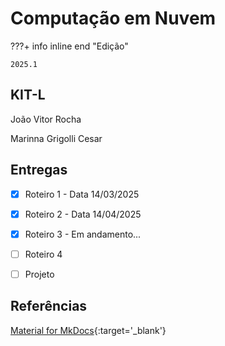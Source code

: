 # Computação em Nuvem


???+ info inline end "Edição"

    2025.1


## KIT-L

João Vitor Rocha

Marinna Grigolli Cesar


## Entregas

- [x] Roteiro 1 - Data 14/03/2025
- [x] Roteiro 2 - Data 14/04/2025
- [x] Roteiro 3 - Em andamento...
- [ ] Roteiro 4
- [ ] Projeto


## Referências

[Material for MkDocs](https://squidfunk.github.io/mkdocs-material/reference/){:target='_blank'}